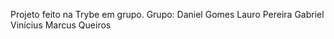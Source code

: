 Projeto feito na Trybe em grupo.
Grupo:
  Daniel Gomes
  Lauro Pereira
  Gabriel Vinícius
  Marcus Queiros
